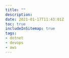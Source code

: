 ```yaml
---
title: ""
description:
date: 2021-01-17T11:43:01Z
toc: true
includeInSitemap: true
tags:
- dotnet
- devops
- aws
---
```


<!--more-->